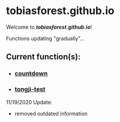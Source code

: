 # tobiasforest.github.io

Welcome to _**tobiasforest.github.io**_!

Functions updating "gradually"...

## Current function(s):

- ### [countdown](./countdown/)

- ### [tongji-test](./tongji-test/index.html)

11/19/2020 Update:

- removed outdated information
